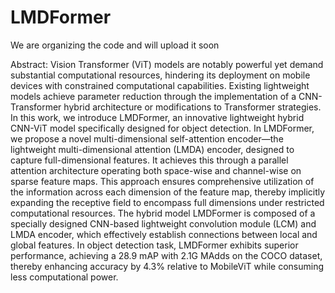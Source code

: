 # LMDFormer

We are organizing the code and will upload it soon

Abstract: Vision Transformer (ViT) models are notably powerful yet demand substantial computational resources, hindering its deployment on mobile devices with constrained computational capabilities. Existing lightweight models achieve parameter reduction through the implementation of a CNN-Transformer hybrid architecture or modifications to Transformer strategies. In this work, we introduce LMDFormer, an innovative lightweight hybrid CNN-ViT model specifically designed for object detection. In LMDFormer, we propose a novel multi-dimensional self-attention encoder—the lightweight multi-dimensional attention (LMDA) encoder, designed to capture full-dimensional features. It achieves this through a parallel attention architecture operating both space-wise and channel-wise on sparse feature maps. This approach ensures comprehensive utilization of the information across each dimension of the feature map, thereby implicitly expanding the receptive field to encompass full dimensions under restricted computational resources. The hybrid model LMDFormer is composed of a specially designed CNN-based lightweight convolution module (LCM) and LMDA encoder, which effectively establish connections between local and global features. In object detection task, LMDFormer exhibits superior performance, achieving a 28.9 mAP with 2.1G MAdds on the COCO dataset, thereby enhancing accuracy by 4.3% relative to MobileViT while consuming less computational power.
